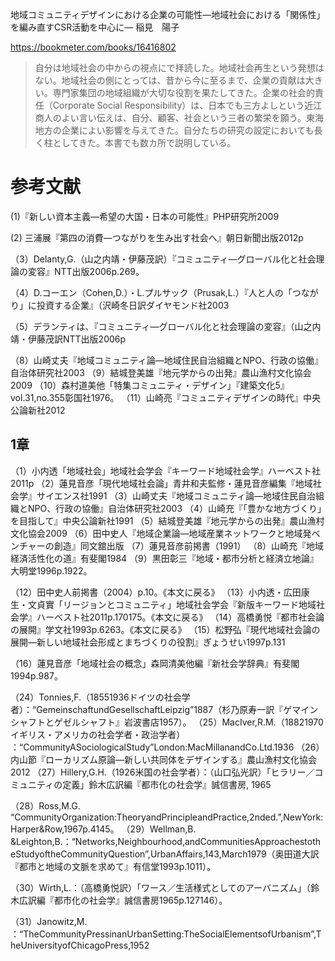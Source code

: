 地域コミュニティデザインにおける企業の可能性―地域社会における「関係性」を編み直すCSR活動を中心に―
稲見　陽子

https://bookmeter.com/books/16416802

>自分は地域社会の中からの視点にで拝読した。地域社会再生という発想はない。地域社会の側にとっては、昔から今に至るまで、企業の貢献は大きい。専門家集団の地域組織が大切な役割を果たしてきた。企業の社会的責任（Corporate Social Responsibility）は、日本でも三方よしという近江商人のよい言い伝えは、自分、顧客、社会という三者の繁栄を願う。東海地方の企業によい影響を与えてきた。自分たちの研究の設定においても長く柱としてきた。本書でも数カ所で説明している。



# 参考文献

(1)『新しい資本主義―希望の大国・日本の可能性』PHP研究所2009

(2) 三浦展『第四の消費―つながりを生み出す社会へ』朝日新聞出版2012p

（3）Delanty,G.（山之内靖・伊藤茂訳）『コミュニティ―グローバル化と社会理論の変容』NTT出版2006p.269。

（4）D.コーエン（Cohen,D.）・L.プルサック（Prusak,L.）『人と人の「つながり」に投資する企業』（沢崎冬日訳ダイヤモンド社2003

（5）デランティは、『コミュニティ―グローバル化と社会理論の変容』（山之内靖・伊藤茂訳NTT出版2006p

（8）山崎丈夫『地域コミュニティ論―地域住民自治組織とNPO、行政の協働』自治体研究社2003
（9）結城登美雄『地元学からの出発』農山漁村文化協会2009
（10）森村道美他「特集コミュニティ・デザイン」『建築文化5』vol.31,no.355彰国社1976。
（11）山崎亮『コミュニティデザインの時代』中央公論新社2012

## 1章

（1）小内透「地域社会」地域社会学会『キーワード地域社会学』ハーベスト社2011p
（2）蓮見音彦「現代地域社会論」青井和夫監修・蓮見音彦編集『地域社会学』サイエンス社1991
（3）山崎丈夫『地域コミュニティ論―地域住民自治組織とNPO、行政の協働』自治体研究社2003
（4）山崎充『「豊かな地方づくり」を目指して』中央公論新社1991
（5）結城登美雄『地元学からの出発』農山漁村文化協会2009
（6）田中史人『地域企業論―地域産業ネットワークと地域発ベンチャーの創造』同文舘出版
（7）蓮見音彦前掲書（1991）
（8）山崎充『地域経済活性化の道』有斐閣1984
（9）黒田彰三『地域・都市分析と経済立地論』大明堂1996p.1922。

（12）田中史人前掲書（2004）p.10。《本文に戻る》
（13）小内透・広田康生・文貞實「リージョンとコミュニティ」地域社会学会『新版キーワード地域社会学』ハーベスト社2011p.170175。《本文に戻る》
（14）高橋勇悦『都市社会論の展開』学文社1993p.6263。《本文に戻る》
（15）松野弘『現代地域社会論の展開―新しい地域社会形成とまちづくりの役割』ぎょうせい1997p.131

（16）蓮見音彦「地域社会の概念」森岡清美他編『新社会学辞典』有斐閣1994p.987。

（24）Tonnies,F.（18551936ドイツの社会学者）：“GemeinschaftundGesellschaftLeipzig”1887（杉乃原寿一訳『ゲマインシャフトとゲゼルシャフト』岩波書店1957）。
（25）MacIver,R.M.（18821970イギリス・アメリカの社会学者・政治学者）
：“CommunityASociologicalStudy”London:MacMillanandCo.Ltd.1936
（26）内山節『ローカリズム原論―新しい共同体をデザインする』農山漁村文化協会2012
（27）Hillery,G.H.（1926米国の社会学者）：（山口弘光訳）「ヒラリー／コミュニティの定義」鈴木広訳編『都市化の社会学』誠信書房, 1965

（28）Ross,M.G.
“CommunityOrganization:TheoryandPrincipleandPractice,2nded.”,NewYork:Harper&Row,1967p.4145。
（29）Wellman,B.
&Leighton,B.：“Networks,Neighbourhood,andCommunitiesApproachestotheStudyoftheCommunityQuestion”,UrbanAffairs,143,March1979（奥田道大訳『都市と地域の文脈を求めて』有信堂1993p.1011）。

（30）Wirth,L.：（高橋勇悦訳）「ワース／生活様式としてのアーバニズム」（鈴木広訳編『都市化の社会学』誠信書房1965p.127146）。

（31）Janowitz,M.
：“TheCommunityPressinanUrbanSetting:TheSocialElementsofUrbanism”,TheUniversityofChicagoPress,1952

